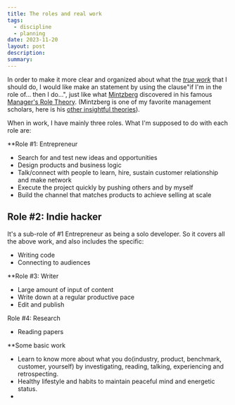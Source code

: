 ```yaml
---
title: The roles and real work
tags:
  - discipline
  - planning
date: 2023-11-20
layout: post
description: 
summary:
---
```


In order to make it more clear and organized about what the *[true work]()* that I should do, I would like make an statement by using the clause"if I'm in the role of... then I do...", just like what [Mintzberg](https://www.wikiwand.com/en/Henry_Mintzberg) discovered in his famous [Manager's Role Theory](https://www.mindtools.com/ajfb1ev/mintzbergs-management-roles). (Mintzberg is one of my favorite management scholars, here is his [other insightful theories](https://mintzberg.org/)). 

When in work, I have mainly three roles. What I'm supposed to do with each role are: 

**Role \#1: Entrepreneur
- Search for and test new ideas and opportunities
- Design products and business logic
- Talk/connect with people to learn, hire, sustain customer relationship and make network
- Execute the project quickly by pushing others and by myself
- Build the channel that matches products to achieve selling at scale

## Role \#2: Indie hacker
It's a sub-role of \#1 Entrepreneur as being a solo developer. So it covers all the above work, and also includes the specific:
- Writing code
- Connecting to audiences


**Role \#3: Writer
- Large amount of input of content
- Write down at a regular productive pace
- Edit and publish 

Role \#4: Research
- Reading papers


**Some basic work
- Learn to know more about what you do(industry, product, benchmark, customer, yourself) by investigating, reading, talking, experiencing and retrospecting.
- Healthy lifestyle and habits to maintain peaceful mind and energetic status.
- 